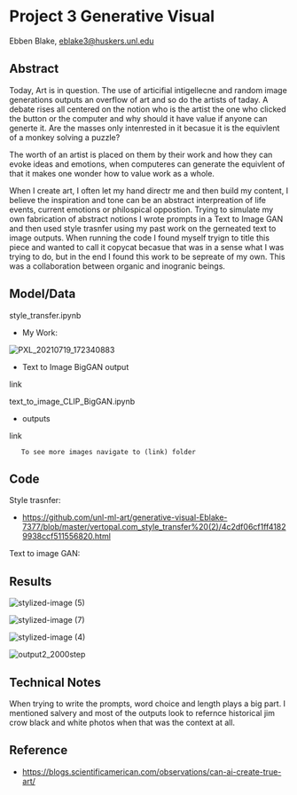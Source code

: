 # Project 3 Generative Visual

Ebben Blake, eblake3@huskers.unl.edu


## Abstract

Today, Art is in question. The use of articifial intigellecne and random image generations outputs an overflow of art and so do the artists of taday. A debate rises all centered on the notion who is the artist the one who clicked the button or the computer and why should it have value if anyone can generte it. Are the masses only intenrested in it becasue it is the equivlent of a monkey solving a puzzle? 

The worth of an artist is placed on them by their work and how they can evoke ideas and emotions, when  computeres can generate the equivlent of that it makes one wonder how to value work as a whole. 

When I create art, I often let my hand directr me and then build my content, I believe the inspiration and tone can be an abstract interpreation of life events, current emotions or philospical oppostion. Trying to simulate my own fabrication of abstract notions I wrote prompts in a Text to Image GAN and then used style trasnfer using my past work on the gerneated text to image outputs. When running the code I found myself tryign to title this piece and wanted to call it copycat becasue that was in a sense what I was trying to do, but in the end I found this work to be sepreate of my own. This was a collaboration between organic and inogranic beings.


## Model/Data

style_transfer.ipynb

 - My Work:

![PXL_20210719_172340883](https://user-images.githubusercontent.com/83600906/166871165-de1bb53c-e3b1-4069-a039-dfc425b80e4a.png)

 - Text to Image BigGAN output

link

text_to_image_CLIP_BigGAN.ipynb

 - outputs
 
 link
 
       To see more images navigate to (link) folder

## Code
Style trasnfer:

 - https://github.com/unl-ml-art/generative-visual-Eblake-7377/blob/master/vertopal.com_style_transfer%20(2)/4c2df06cf1ff41829938ccf511556820.html


Text to image GAN:


## Results

![stylized-image (5)](https://user-images.githubusercontent.com/83600906/166869398-2817883a-9457-4f5d-bc93-833469c009ae.png)


![stylized-image (7)](https://user-images.githubusercontent.com/83600906/166869351-eb328b00-c2d5-467f-9c92-a2c119a59261.png)

![stylized-image (4)](https://user-images.githubusercontent.com/83600906/166874872-ac7baae7-b681-4a2d-b927-eba44c24ad1b.png)


![output2_2000step](https://user-images.githubusercontent.com/83600906/166869513-c35bd626-2063-4154-a574-22eb8c98abd2.png)




## Technical Notes

When trying to write the prompts, word choice and length plays a big part. I mentioned salvery and most of the outputs look to refernce historical jim crow black and white photos when that was the context at all. 

## Reference

- https://blogs.scientificamerican.com/observations/can-ai-create-true-art/



 
